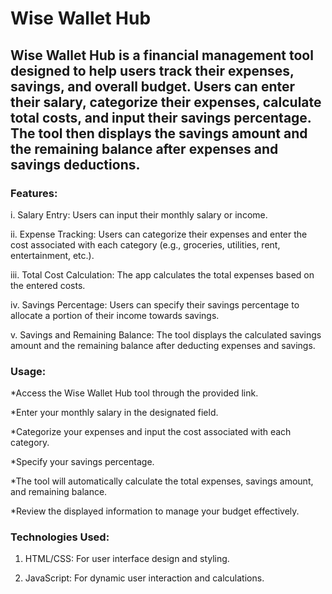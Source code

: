 # Wise Wallet Hub

## Wise Wallet Hub is a financial management tool designed to help users track their expenses, savings, and overall budget. Users can enter their salary, categorize their expenses, calculate total costs, and input their savings percentage. The tool then displays the savings amount and the remaining balance after expenses and savings deductions.

### Features:

i. Salary Entry: Users can input their monthly salary or income.

ii. Expense Tracking: Users can categorize their expenses and enter the cost associated with each category (e.g., groceries, utilities, rent, entertainment, etc.).

iii. Total Cost Calculation: The app calculates the total expenses based on the entered costs.

iv. Savings Percentage: Users can specify their savings percentage to allocate a portion of their income towards savings.

v. Savings and Remaining Balance: The tool displays the calculated savings amount and the remaining balance after deducting expenses and savings.

### Usage:

*Access the Wise Wallet Hub tool through the provided link.

*Enter your monthly salary in the designated field.

*Categorize your expenses and input the cost associated with each category.

*Specify your savings percentage.

*The tool will automatically calculate the total expenses, savings amount, and remaining balance.

*Review the displayed information to manage your budget effectively.

### Technologies Used:

1. HTML/CSS: For user interface design and styling.

2. JavaScript: For dynamic user interaction and calculations.
